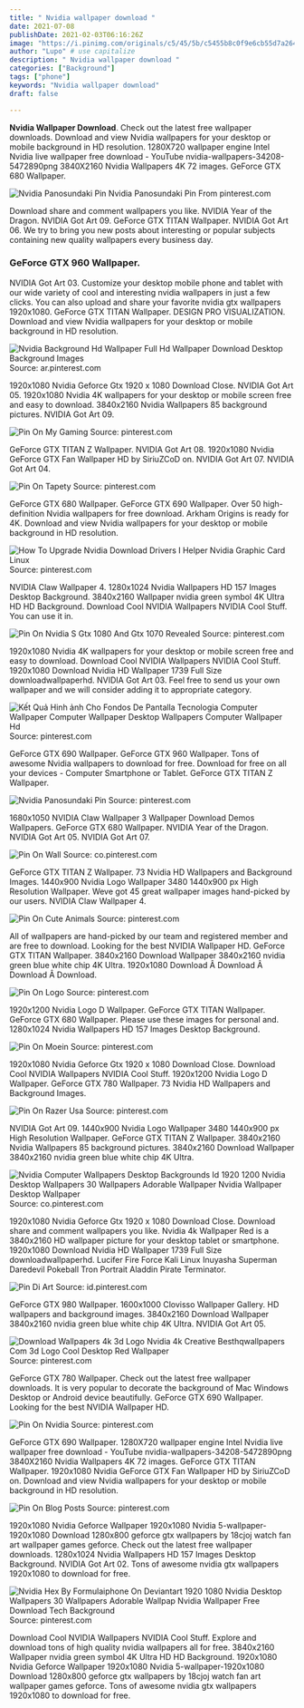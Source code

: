 ```yaml
---
title: " Nvidia wallpaper download "
date: 2021-07-08
publishDate: 2021-02-03T06:16:26Z
image: "https://i.pinimg.com/originals/c5/45/5b/c5455b8c0f9e6cb55d7a264c601ffa49.jpg"
author: "Lupo" # use capitalize
description: " Nvidia wallpaper download "
categories: ["Background"]
tags: ["phone"]
keywords: "Nvidia wallpaper download"
draft: false

---
```



**Nvidia Wallpaper Download**. Check out the latest free wallpaper downloads. Download and view Nvidia wallpapers for your desktop or mobile background in HD resolution. 1280X720 wallpaper engine Intel Nvidia live wallpaper free download - YouTube nvidia-wallpapers-34208-5472890png 3840X2160 Nvidia Wallpapers 4K 72 images. GeForce GTX 680 Wallpaper.

![Nvidia Panosundaki Pin](https://i.pinimg.com/originals/aa/18/63/aa18635c623aaa6e163673495935e6a4.jpg "Nvidia Panosundaki Pin")
Nvidia Panosundaki Pin From pinterest.com


Download share and comment wallpapers you like. NVIDIA Year of the Dragon. NVIDIA Got Art 09. GeForce GTX TITAN Wallpaper. NVIDIA Got Art 06. We try to bring you new posts about interesting or popular subjects containing new quality wallpapers every business day.

### GeForce GTX 960 Wallpaper.

NVIDIA Got Art 03. Customize your desktop mobile phone and tablet with our wide variety of cool and interesting nvidia wallpapers in just a few clicks. You can also upload and share your favorite nvidia gtx wallpapers 1920x1080. GeForce GTX TITAN Wallpaper. DESIGN PRO VISUALIZATION. Download and view Nvidia wallpapers for your desktop or mobile background in HD resolution.


![Nvidia Background Hd Wallpaper Full Hd Wallpaper Download Desktop Background Images](https://i.pinimg.com/600x315/d5/b1/df/d5b1df928e6a558f800c908465c258ac.jpg "Nvidia Background Hd Wallpaper Full Hd Wallpaper Download Desktop Background Images")
Source: ar.pinterest.com

1920x1080 Nvidia Geforce Gtx 1920 x 1080 Download Close. NVIDIA Got Art 05. 1920x1080 Nvidia 4K wallpapers for your desktop or mobile screen free and easy to download. 3840x2160 Nvidia Wallpapers 85 background pictures. NVIDIA Got Art 09.

![Pin On My Gaming](https://i.pinimg.com/originals/53/5e/29/535e29e847cdfc6c672521f2cc47fa8e.jpg "Pin On My Gaming")
Source: pinterest.com

GeForce GTX TITAN Z Wallpaper. NVIDIA Got Art 08. 1920x1080 Nvidia GeForce GTX Fan Wallpaper HD by SiriuZCoD on. NVIDIA Got Art 07. NVIDIA Got Art 04.

![Pin On Tapety](https://i.pinimg.com/736x/2d/55/f5/2d55f5860d1bb06c81d5fc3e14c2a742.jpg "Pin On Tapety")
Source: pinterest.com

GeForce GTX 680 Wallpaper. GeForce GTX 690 Wallpaper. Over 50 high-definition Nvidia wallpapers for free download. Arkham Origins is ready for 4K. Download and view Nvidia wallpapers for your desktop or mobile background in HD resolution.

![How To Upgrade Nvidia Download Drivers I Helper Nvidia Graphic Card Linux](https://i.pinimg.com/originals/9f/23/e0/9f23e06357acc0b90b5c38b6f2f42016.jpg "How To Upgrade Nvidia Download Drivers I Helper Nvidia Graphic Card Linux")
Source: pinterest.com

NVIDIA Claw Wallpaper 4. 1280x1024 Nvidia Wallpapers HD 157 Images Desktop Background. 3840x2160 Wallpaper nvidia green symbol 4K Ultra HD HD Background. Download Cool NVIDIA Wallpapers NVIDIA Cool Stuff. You can use it in.

![Pin On Nvidia S Gtx 1080 And Gtx 1070 Revealed](https://i.pinimg.com/originals/50/da/75/50da75edba9137cb9a0c5d19511845cc.jpg "Pin On Nvidia S Gtx 1080 And Gtx 1070 Revealed")
Source: pinterest.com

1920x1080 Nvidia 4K wallpapers for your desktop or mobile screen free and easy to download. Download Cool NVIDIA Wallpapers NVIDIA Cool Stuff. 1920x1080 Download Nvidia HD Wallpaper 1739 Full Size downloadwallpaperhd. NVIDIA Got Art 03. Feel free to send us your own wallpaper and we will consider adding it to appropriate category.

![Kết Quả Hinh ảnh Cho Fondos De Pantalla Tecnologia Computer Wallpaper Computer Wallpaper Desktop Wallpapers Computer Wallpaper Hd](https://i.pinimg.com/originals/7d/7f/45/7d7f45d8fab51c28cc28bbea1fc48bfd.jpg "Kết Quả Hinh ảnh Cho Fondos De Pantalla Tecnologia Computer Wallpaper Computer Wallpaper Desktop Wallpapers Computer Wallpaper Hd")
Source: pinterest.com

GeForce GTX 690 Wallpaper. GeForce GTX 960 Wallpaper. Tons of awesome Nvidia wallpapers to download for free. Download for free on all your devices - Computer Smartphone or Tablet. GeForce GTX TITAN Z Wallpaper.

![Nvidia Panosundaki Pin](https://i.pinimg.com/originals/aa/18/63/aa18635c623aaa6e163673495935e6a4.jpg "Nvidia Panosundaki Pin")
Source: pinterest.com

1680x1050 NVIDIA Claw Wallpaper 3 Wallpaper Download Demos Wallpapers. GeForce GTX 680 Wallpaper. NVIDIA Year of the Dragon. NVIDIA Got Art 05. NVIDIA Got Art 07.

![Pin On Wall](https://i.pinimg.com/originals/d2/1b/60/d21b60edb753450f537c1edabe7efaa1.jpg "Pin On Wall")
Source: co.pinterest.com

GeForce GTX TITAN Z Wallpaper. 73 Nvidia HD Wallpapers and Background Images. 1440x900 Nvidia Logo Wallpaper 3480 1440x900 px High Resolution Wallpaper. Weve got 45 great wallpaper images hand-picked by our users. NVIDIA Claw Wallpaper 4.

![Pin On Cute Animals](https://i.pinimg.com/originals/54/55/73/545573503c7cd0851abf7a68de5ace84.jpg "Pin On Cute Animals")
Source: pinterest.com

All of wallpapers are hand-picked by our team and registered member and are free to download. Looking for the best NVIDIA Wallpaper HD. GeForce GTX TITAN Wallpaper. 3840x2160 Download Wallpaper 3840x2160 nvidia green blue white chip 4K Ultra. 1920x1080 Download Â Download Â Download Â Download.

![Pin On Logo](https://i.pinimg.com/474x/09/56/a4/0956a4a8dfbd12cc6e6b748802c6e551.jpg "Pin On Logo")
Source: pinterest.com

1920x1200 Nvidia Logo D Wallpaper. GeForce GTX TITAN Wallpaper. GeForce GTX 680 Wallpaper. Please use these images for personal and. 1280x1024 Nvidia Wallpapers HD 157 Images Desktop Background.

![Pin On Moein](https://i.pinimg.com/originals/fd/ea/b0/fdeab08c1d6f41bad0562b036a57af4f.png "Pin On Moein")
Source: pinterest.com

1920x1080 Nvidia Geforce Gtx 1920 x 1080 Download Close. Download Cool NVIDIA Wallpapers NVIDIA Cool Stuff. 1920x1200 Nvidia Logo D Wallpaper. GeForce GTX 780 Wallpaper. 73 Nvidia HD Wallpapers and Background Images.

![Pin On Razer Usa](https://i.pinimg.com/originals/84/c1/fc/84c1fcd903ef5e3bd0b4e122d73861e2.jpg "Pin On Razer Usa")
Source: pinterest.com

NVIDIA Got Art 09. 1440x900 Nvidia Logo Wallpaper 3480 1440x900 px High Resolution Wallpaper. GeForce GTX TITAN Z Wallpaper. 3840x2160 Nvidia Wallpapers 85 background pictures. 3840x2160 Download Wallpaper 3840x2160 nvidia green blue white chip 4K Ultra.

![Nvidia Computer Wallpapers Desktop Backgrounds Id 1920 1200 Nvidia Desktop Wallpapers 30 Wallpapers Adorable Wallpaper Nvidia Wallpaper Desktop Wallpaper](https://i.pinimg.com/originals/5f/2c/c5/5f2cc507e940e62fc820308304affe90.jpg "Nvidia Computer Wallpapers Desktop Backgrounds Id 1920 1200 Nvidia Desktop Wallpapers 30 Wallpapers Adorable Wallpaper Nvidia Wallpaper Desktop Wallpaper")
Source: co.pinterest.com

1920x1080 Nvidia Geforce Gtx 1920 x 1080 Download Close. Download share and comment wallpapers you like. Nvidia 4k Wallpaper Red is a 3840x2160 HD wallpaper picture for your desktop tablet or smartphone. 1920x1080 Download Nvidia HD Wallpaper 1739 Full Size downloadwallpaperhd. Lucifer Fire Force Kali Linux Inuyasha Superman Daredevil Pokeball Tron Portrait Aladdin Pirate Terminator.

![Pin Di Art](https://i.pinimg.com/originals/3d/ab/83/3dab83ffe0c4588c24e01827f5da8a97.png "Pin Di Art")
Source: id.pinterest.com

GeForce GTX 980 Wallpaper. 1600x1000 Clovisso Wallpaper Gallery. HD wallpapers and background images. 3840x2160 Download Wallpaper 3840x2160 nvidia green blue white chip 4K Ultra. NVIDIA Got Art 05.

![Download Wallpapers 4k 3d Logo Nvidia 4k Creative Besthqwallpapers Com 3d Logo Cool Desktop Red Wallpaper](https://i.pinimg.com/originals/22/6f/aa/226faaea6f31293ce600ae05ec0497f5.png "Download Wallpapers 4k 3d Logo Nvidia 4k Creative Besthqwallpapers Com 3d Logo Cool Desktop Red Wallpaper")
Source: pinterest.com

GeForce GTX 780 Wallpaper. Check out the latest free wallpaper downloads. It is very popular to decorate the background of Mac Windows Desktop or Android device beautifully. GeForce GTX 690 Wallpaper. Looking for the best NVIDIA Wallpaper HD.

![Pin On Nvidia](https://i.pinimg.com/originals/b2/df/57/b2df577d391eef2c303d2dbd0d062c8c.jpg "Pin On Nvidia")
Source: pinterest.com

GeForce GTX 690 Wallpaper. 1280X720 wallpaper engine Intel Nvidia live wallpaper free download - YouTube nvidia-wallpapers-34208-5472890png 3840X2160 Nvidia Wallpapers 4K 72 images. GeForce GTX TITAN Wallpaper. 1920x1080 Nvidia GeForce GTX Fan Wallpaper HD by SiriuZCoD on. Download and view Nvidia wallpapers for your desktop or mobile background in HD resolution.

![Pin On Blog Posts](https://i.pinimg.com/originals/86/ee/d4/86eed4ee162351283159b7c383b7e755.jpg "Pin On Blog Posts")
Source: pinterest.com

1920x1080 Nvidia Geforce Wallpaper 1920x1080 Nvidia 5-wallpaper-1920x1080 Download 1280x800 geforce gtx wallpapers by 18cjoj watch fan art wallpaper games geforce. Check out the latest free wallpaper downloads. 1280x1024 Nvidia Wallpapers HD 157 Images Desktop Background. NVIDIA Got Art 02. Tons of awesome nvidia gtx wallpapers 1920x1080 to download for free.

![Nvidia Hex By Formulaiphone On Deviantart 1920 1080 Nvidia Desktop Wallpapers 30 Wallpapers Adorable Wallpap Nvidia Wallpaper Free Download Tech Background](https://i.pinimg.com/originals/c5/45/5b/c5455b8c0f9e6cb55d7a264c601ffa49.jpg "Nvidia Hex By Formulaiphone On Deviantart 1920 1080 Nvidia Desktop Wallpapers 30 Wallpapers Adorable Wallpap Nvidia Wallpaper Free Download Tech Background")
Source: pinterest.com

Download Cool NVIDIA Wallpapers NVIDIA Cool Stuff. Explore and download tons of high quality nvidia wallpapers all for free. 3840x2160 Wallpaper nvidia green symbol 4K Ultra HD HD Background. 1920x1080 Nvidia Geforce Wallpaper 1920x1080 Nvidia 5-wallpaper-1920x1080 Download 1280x800 geforce gtx wallpapers by 18cjoj watch fan art wallpaper games geforce. Tons of awesome nvidia gtx wallpapers 1920x1080 to download for free.

